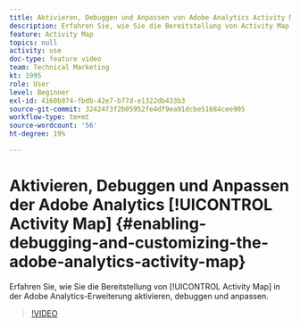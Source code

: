 ```yaml
---
title: Aktivieren, Debuggen und Anpassen von Adobe Analytics Activity Map
description: Erfahren Sie, wie Sie die Bereitstellung von Activity Map in der Adobe Analytics-Erweiterung aktivieren, debuggen und anpassen.
feature: Activity Map
topics: null
activity: use
doc-type: feature video
team: Technical Marketing
kt: 1995
role: User
level: Beginner
exl-id: 4160b974-fbdb-42e7-b77d-e1322db433b3
source-git-commit: 32424f3f2b05952fe4df9ea91dcbe51684cee905
workflow-type: tm+mt
source-wordcount: '56'
ht-degree: 19%

---
```


# Aktivieren, Debuggen und Anpassen der Adobe Analytics [!UICONTROL Activity Map] {#enabling-debugging-and-customizing-the-adobe-analytics-activity-map}

Erfahren Sie, wie Sie die Bereitstellung von [!UICONTROL Activity Map] in der Adobe Analytics-Erweiterung aktivieren, debuggen und anpassen.

>[!VIDEO](https://video.tv.adobe.com/v/25878?quality=12)
